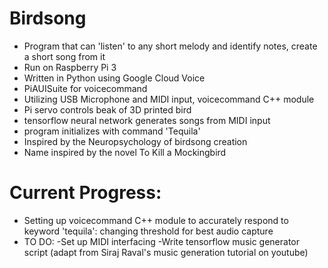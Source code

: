 # Birdsong
- Program that can 'listen' to any short melody and identify notes, create a short song from it
- Run on Raspberry Pi 3
- Written in Python using Google Cloud Voice
- PiAUISuite for voicecommand
- Utilizing USB Microphone and MIDI input, voicecommand C++ module
- Pi servo controls beak of 3D printed bird
- tensorflow neural network generates songs from MIDI input
- program initializes with command 'Tequila'
- Inspired by the Neuropsychology of birdsong creation
- Name inspired by the novel To Kill a Mockingbird

# Current Progress:
- Setting up voicecommand C++ module to accurately respond to keyword 'tequila': changing threshold for best audio capture
- TO DO:
  -Set up MIDI interfacing
  -Write tensorflow music generator script (adapt from Siraj Raval's music generation tutorial on youtube)
